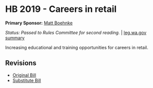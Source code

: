# HB 2019 - Careers in retail
**Primary Sponsor:** [Matt Boehnke](/person/leg/boehnke_ma.md)

*Status: Passed to Rules Committee for second reading.* | [leg.wa.gov summary](https://app.leg.wa.gov/billsummary?BillNumber=2019&Year=2021)

Increasing educational and training opportunities for careers in retail.

## Revisions
* [Original Bill](1/)
* [Substitute Bill](S/)